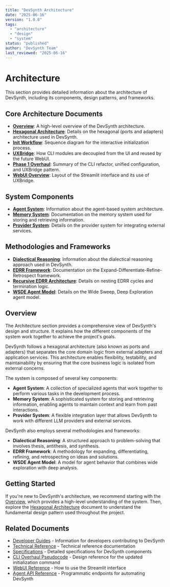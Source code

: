 ```yaml
---
title: "DevSynth Architecture"
date: "2025-06-16"
version: "1.0.0"
tags:
  - "architecture"
  - "design"
  - "system"
status: "published"
author: "DevSynth Team"
last_reviewed: "2025-06-16"
---
```


# Architecture

This section provides detailed information about the architecture of DevSynth, including its components, design patterns, and frameworks.

## Core Architecture Documents

- **[Overview](overview.md)**: A high-level overview of the DevSynth architecture.
- **[Hexagonal Architecture](hexagonal_architecture.md)**: Details on the hexagonal (ports and adapters) architecture used in DevSynth.
- **[Init Workflow](init_workflow.md)**: Sequence diagram for the interactive initialization process.
- **[UXBridge](uxbridge.md)**: How CLI modules are decoupled from the UI and reused by the future WebUI.
- **[Phase 1 Overhaul](phase1_overhaul.md)**: Summary of the CLI refactor, unified configuration, and UXBridge pattern.
- **[WebUI Overview](webui_overview.md)**: Layout of the Streamlit interface and its use of UXBridge.

## System Components

- **[Agent System](agent_system.md)**: Information about the agent-based system architecture.
- **[Memory System](memory_system.md)**: Documentation on the memory system used for storing and retrieving information.
- **[Provider System](provider_system.md)**: Details on the provider system for integrating external services.

## Methodologies and Frameworks

- **[Dialectical Reasoning](dialectical_reasoning.md)**: Information about the dialectical reasoning approach used in DevSynth.
- **[EDRR Framework](edrr_framework.md)**: Documentation on the Expand-Differentiate-Refine-Retrospect framework.
- **[Recursive EDRR Architecture](recursive_edrr_architecture.md)**: Details on nesting EDRR cycles and termination logic.
- **[WSDE Agent Model](wsde_agent_model.md)**: Details on the Wide Sweep, Deep Exploration agent model.

## Overview

The Architecture section provides a comprehensive view of DevSynth's design and structure. It explains how the different components of the system work together to achieve the project's goals.

DevSynth follows a hexagonal architecture (also known as ports and adapters) that separates the core domain logic from external adapters and application services. This architecture enables flexibility, testability, and maintainability by ensuring that the core business logic is isolated from external concerns.

The system is composed of several key components:

- **Agent System**: A collection of specialized agents that work together to perform various tasks in the development process.
- **Memory System**: A sophisticated system for storing and retrieving information, enabling agents to maintain context and learn from past interactions.
- **Provider System**: A flexible integration layer that allows DevSynth to work with different LLM providers and external services.

DevSynth also employs several methodologies and frameworks:

- **Dialectical Reasoning**: A structured approach to problem-solving that involves thesis, antithesis, and synthesis.
- **EDRR Framework**: A methodology for expanding, differentiating, refining, and retrospecting on ideas and solutions.
- **WSDE Agent Model**: A model for agent behavior that combines wide exploration with deep analysis.

## Getting Started

If you're new to DevSynth's architecture, we recommend starting with the [Overview](overview.md), which provides a high-level understanding of the system. Then, explore the [Hexagonal Architecture](hexagonal_architecture.md) document to understand the fundamental design pattern used throughout the project.

## Related Documents

- [Developer Guides](../developer_guides/index.md) - Information for developers contributing to DevSynth
- [Technical Reference](../technical_reference/index.md) - Technical reference documentation
- [Specifications](../specifications/index.md) - Detailed specifications for DevSynth components
- [CLI Overhaul Pseudocode](../specifications/cli_overhaul_pseudocode.md) - Design reference for the updated initialization command
- [WebUI Reference](../user_guides/webui_reference.md) - How to use the Streamlit interface
- [Agent API Reference](../user_guides/api_reference.md) - Programmatic endpoints for automating DevSynth
